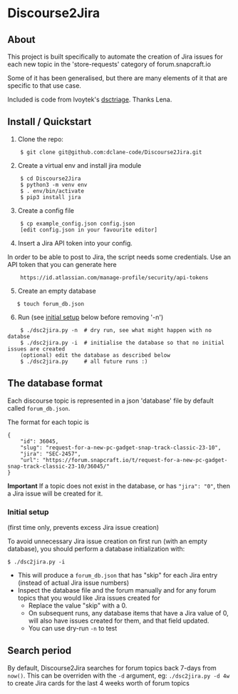 # Discourse2Jira

## About

This project is built specifically to automate the creation of Jira issues
for each new topic in the 'store-requests' category of forum.snapcraft.io

Some of it has been generalised, but there are many elements of it that are
specific to that use case.

Included is code from lvoytek's [dsctriage](https://github.com/lvoytek/discourse-triage). Thanks Lena.

## Install / Quickstart

1. Clone the repo:
```
    $ git clone git@github.com:dclane-code/Discourse2Jira.git
```
2. Create a virtual env and install jira module
```
    $ cd Discourse2Jira
    $ python3 -m venv env
    $ . env/bin/activate
    $ pip3 install jira
```
3. Create a config file
```
    $ cp example_config.json config.json
    [edit config.json in your favourite editor]
```
4. Insert a Jira API token into your config.

In order to be able to post to Jira, the script needs some credentials. Use an API token that you can generate here
```
    https://id.atlassian.com/manage-profile/security/api-tokens
```
5. Create an empty database
```
   $ touch forum_db.json
```
6. Run (see [initial setup](#initial-setup) below before removing '-n')
```
    $ ./dsc2jira.py -n  # dry run, see what might happen with no databse
    $ ./dsc2jira.py -i  # initialise the database so that no initial issues are created
    (optional) edit the database as described below 
    $ ./dsc2jira.py     # all future runs :)
```

## The database format

Each discourse topic is represented in a json 'database' file by default called `forum_db.json`.

The format for each topic is
```
{
    "id": 36045,
    "slug": "request-for-a-new-pc-gadget-snap-track-classic-23-10",
    "jira": "SEC-2457",
    "url": "https://forum.snapcraft.io/t/request-for-a-new-pc-gadget-snap-track-classic-23-10/36045/"
}
```
**Important** If a topic does not exist in the database, or has `"jira": "0"`, then a Jira issue will be created for it.

### Initial setup
(first time only, prevents excess Jira issue creation)

To avoid unnecessary Jira issue creation on first run (with an empty database), you should perform a database initialization with:
```
$ ./dsc2jira.py -i
```
- This will produce a `forum_db.json` that has "skip" for each Jira entry (instead of actual Jira issue numbers)
- Inspect the database file and the forum manually and for any forum topics that you would like Jira issues created for
    - Replace the value "skip" with a 0.
    - On subsequent runs, any database items that have a Jira value of 0, will also have issues created for them, and that field updated.
    - You can use dry-run `-n` to test



## Search period

By default, Discourse2Jira searches for forum topics back 7-days from `now()`. This can be overriden with the `-d` argument, eg: `./dsc2jira.py -d 4w` to create Jira cards for the last 4 weeks worth of forum topics









